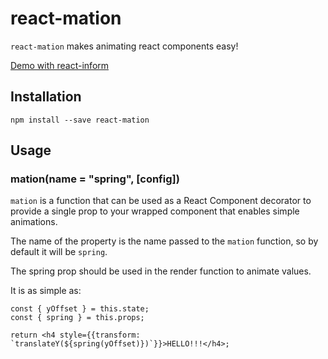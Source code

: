 # react-mation

`react-mation` makes animating react components easy!

[Demo with react-inform](http://theadam.github.io/react-inform/examples/mation-example/)

## Installation

`npm install --save react-mation`

## Usage

### mation(name = "spring", [config])

`mation` is a function that can be used as a React Component decorator to provide a single prop to your wrapped component that enables simple animations.

The name of the property is the name passed to the `mation` function, so by default it will be `spring`.

The spring prop should be used in the render function to animate values.

It is as simple as:
```
const { yOffset } = this.state;
const { spring } = this.props;

return <h4 style={{transform: `translateY(${spring(yOffset)})`}}>HELLO!!!</h4>;
```
